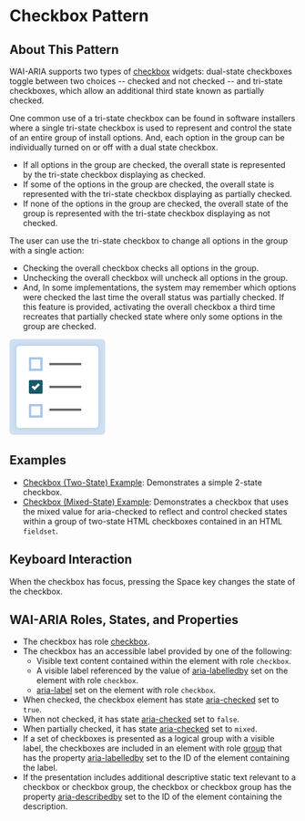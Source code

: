 ﻿---
source: https://www.w3.org/WAI/ARIA/apg/patterns/checkbox/

---
# Checkbox Pattern

## About This Pattern

WAI-ARIA supports two types of  [checkbox](https://w3c.github.io/aria/#checkbox)  widgets: dual-state checkboxes toggle between two choices -- checked and not checked -- and tri-state checkboxes, which allow an additional third state known as partially checked.

One common use of a tri-state checkbox can be found in software installers where a single tri-state checkbox is used to represent and control the state of an entire group of install options. And, each option in the group can be individually turned on or off with a dual state checkbox.

-   If all options in the group are checked, the overall state is represented by the tri-state checkbox displaying as checked.
-   If some of the options in the group are checked, the overall state is represented with the tri-state checkbox displaying as partially checked.
-   If none of the options in the group are checked, the overall state of the group is represented with the tri-state checkbox displaying as not checked.

The user can use the tri-state checkbox to change all options in the group with a single action:

-   Checking the overall checkbox checks all options in the group.
-   Unchecking the overall checkbox will uncheck all options in the group.
-   And, In some implementations, the system may remember which options were checked the last time the overall status was partially checked. If this feature is provided, activating the overall checkbox a third time recreates that partially checked state where only some options in the group are checked.

![](images/checkbox.svg)

## Examples

-   [Checkbox (Two-State) Example](checkbox.example.md): Demonstrates a simple 2-state checkbox.
-   [Checkbox (Mixed-State) Example](checkbox-mixed.example.md): Demonstrates a checkbox that uses the mixed value for aria-checked to reflect and control checked states within a group of two-state HTML checkboxes contained in an HTML  `fieldset`.

## Keyboard Interaction

When the checkbox has focus, pressing the  Space  key changes the state of the checkbox.

## WAI-ARIA Roles, States, and Properties

-   The checkbox has role  [checkbox](https://w3c.github.io/aria/#checkbox).
-   The checkbox has an accessible label provided by one of the following:
    -   Visible text content contained within the element with role  `checkbox`.
    -   A visible label referenced by the value of  [aria-labelledby](https://w3c.github.io/aria/#aria-labelledby)  set on the element with role  `checkbox`.
    -   [aria-label](https://w3c.github.io/aria/#aria-label)  set on the element with role  `checkbox`.
-   When checked, the checkbox element has state  [aria-checked](https://w3c.github.io/aria/#aria-checked)  set to  `true`.
-   When not checked, it has state  [aria-checked](https://w3c.github.io/aria/#aria-checked)  set to  `false`.
-   When partially checked, it has state  [aria-checked](https://w3c.github.io/aria/#aria-checked)  set to  `mixed`.
-   If a set of checkboxes is presented as a logical group with a visible label, the checkboxes are included in an element with role  [group](https://w3c.github.io/aria/#group)  that has the property  [aria-labelledby](https://w3c.github.io/aria/#aria-labelledby)  set to the ID of the element containing the label.
-   If the presentation includes additional descriptive static text relevant to a checkbox or checkbox group, the checkbox or checkbox group has the property  [aria-describedby](https://w3c.github.io/aria/#aria-describedby)  set to the ID of the element containing the description.

